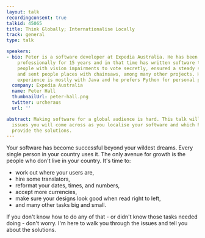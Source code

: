 ```yaml
---
layout: talk
recordingconsent: true
talkid: 45065
title: Think Globally; Internationalise Locally
track: general
type: talk

speakers:
- bio: Peter is a software developer at Expedia Australia. He has been writing software
    professionally for 15 years and in that time has written software that allowed
    people with vision impairments to vote secretly, ensured a steady supply of croissants,
    and sent people places with chainsaws, among many other projects. His professional
    experience is mostly with Java and he prefers Python for personal projects.
  company: Expedia Australia
  name: Peter Hall
  thumbnailUrl: peter-hall.png
  twitter: urcheraus
  url: ''

abstract: Making software for a global audience is hard. This talk will show you the
  issues you will come across as you localise your software and which Python libraries
  provide the solutions.
---
```

Your software has become successful beyond your wildest dreams. Every single person in your country uses it. The only avenue for growth is the people who don't live in your country. It's time to:

- work out where your users are,
- hire some translators,
- reformat your dates, times, and numbers,
- accept more currencies,
- make sure your designs look good when read right to left, 
- and many other tasks big and small.

If you don't know how to do any of that - or didn't know those tasks needed doing - don't worry. I'm here to walk you through the issues and tell you about the solutions.
